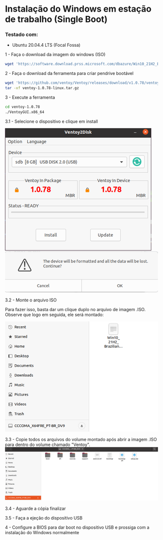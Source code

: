 # Instalação do Windows em estação de trabalho (Single Boot)

### Testado com:
- Ubuntu 20.04.4 LTS (Focal Fossa)

1 - Faça o download da imagem do windows (ISO)

```bash
wget 'https://software.download.prss.microsoft.com/dbazure/Win10_21H2_BrazilianPortuguese_x64.iso?t=e3b74e3e-b5c9-46a0-9e07-ccfe1c6468d7&e=1658507156&h=62ee6cfa22d176b2bb6d59d22855d2051c68bacab6fc46afda575c86d4315fdc' -o Windows10.iso
```

2 - Faça o download da ferramenta para criar pendrive bootável

```bash
wget 'https://github.com/ventoy/Ventoy/releases/download/v1.0.78/ventoy-1.0.78-linux.tar.gz'
tar -xf ventoy-1.0.78-linux.tar.gz
```

3 - Execute a ferramenta

```bash
cd ventoy-1.0.78
./VentoyGUI.x86_64
```

3.1 - Selecione o dispositivo e clique em install

![](ventoy1.png)
![](ventoy2.png)

3.2 - Monte o arquivo ISO

Para fazer isso, basta dar um clique duplo no arquivo de imagem .ISO. Observe que logo em seguida, ele será montado:

![](ventoy3.png)

3.3 - Copie todos os arquivos do volume montado após abrir a imagem .ISO para dentro do volume chamado "Ventoy".
![](ventoy4.png)

3.4 - Aguarde a cópia finalizar

3.5 - Faça a ejeção do dispositivo USB

4 - Configure a BIOS para dar boot no dispositivo USB e prossiga com a instalação do Windows normalmente






